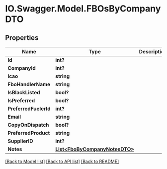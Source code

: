# IO.Swagger.Model.FBOsByCompanyDTO
## Properties

Name | Type | Description | Notes
------------ | ------------- | ------------- | -------------
**Id** | **int?** |  | [optional] 
**CompanyId** | **int?** |  | [optional] 
**Icao** | **string** |  | [optional] 
**FboHandlerName** | **string** |  | [optional] 
**IsBlackListed** | **bool?** |  | [optional] 
**IsPreferred** | **bool?** |  | [optional] 
**PreferredFuelerId** | **int?** |  | [optional] 
**Email** | **string** |  | [optional] 
**CopyOnDispatch** | **bool?** |  | [optional] 
**PreferredProduct** | **string** |  | [optional] 
**SupplierID** | **int?** |  | [optional] 
**Notes** | [**List&lt;FboByCompanyNotesDTO&gt;**](FboByCompanyNotesDTO.md) |  | [optional] 

[[Back to Model list]](../README.md#documentation-for-models) [[Back to API list]](../README.md#documentation-for-api-endpoints) [[Back to README]](../README.md)


